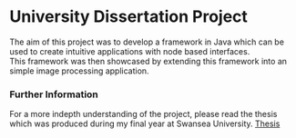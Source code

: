 # University Dissertation Project

The aim of this project was to develop a framework in Java which can be used to create intuitive applications with node based interfaces.  
This framework was then showcased by extending this framework into an simple image processing application.


### Further Information
For a more indepth understanding of the project, please read the thesis which was produced during my final year at Swansea University.
[Thesis](https://github.com/Sgodd/nodelibrary/blob/master/thesis.pdf)
